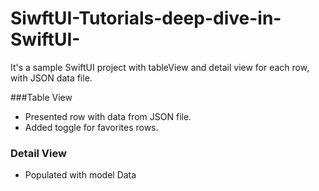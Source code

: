 # SiwftUI-Tutorials-deep-dive-in-SwiftUI-
It's a sample SwiftUI project with tableView and detail view for each row, with JSON data file.


###Table View
- Presented row with data from JSON file.
- Added toggle for favorites rows.

### Detail View 
- Populated with model Data


